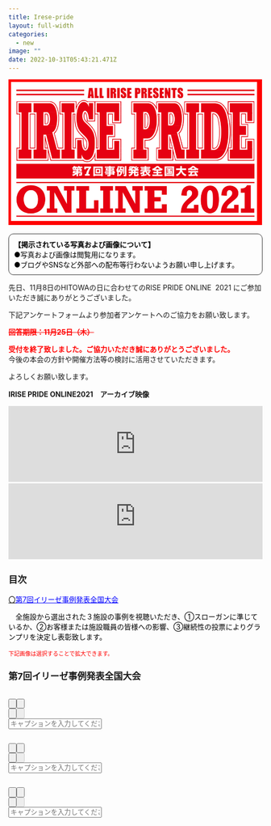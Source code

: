 ```yaml
---
title: Irese-pride
layout: full-width
categories:
  - new
image: ""
date: 2022-10-31T05:43:21.471Z
---
```

![](/images/irp1.png)

<div style="padding: 10px; margin-bottom: 10px; border: 1px solid #333333; border-radius: 10px;" data-mce-style="padding: 10px; margin-bottom: 10px; border: 1px solid #333333; border-radius: 10px;"><strong><span style="font-size: 14px; color: #000000;" data-mce-style="font-size: 14px; color: #000000;">【掲示されている写真および画像について】</span></strong><br> <span style="font-size: 14px; color: #000000;" data-mce-style="font-size: 14px; color: #000000;">●写真および画像は閲覧用になります。</span><br> <span style="font-size: 14px; color: #000000;" data-mce-style="font-size: 14px; color: #000000;">●ブログやSNSなど外部への配布等行わないようお願い申し上げます。</span></div>

<div class="cc-m-all-content j-module j-text" id="cc-m-all-content-12314154460" data-action="content" ng-non-bindable="">
                <div class="cc-m-text-inline-rte mce-content-body" data-name="text" id="cc-m-text-12314154460" contenteditable="true" style="position: relative;"><p><span style="font-size: 14px;" data-mce-style="font-size: 14px;">先日、11月8日のHITOWAの日に合わせてのRISE PRIDE ONLINE&nbsp; 2021 に</span>ご参加いただき誠にありがとうございました。</p><p>下記アンケートフォームより参加者アンケートへのご協力をお願い致します。</p><p><span style="color: #ff0000;" data-mce-style="color: #ff0000;"><s><strong>回答期限：11月25日（木）</strong></s></span></p><p><span style="color: #ff0000;" data-mce-style="color: #ff0000;"><strong>受付を終了致しました。ご協力いただき誠にありがとうございました。</strong></span><br> 今後の本会の方針や開催方法等の検討に活用させていただきます。</p><p>よろしくお願い致します。</p></div></div>

<b><a id="第6回事例発表全国大会" span="" style="font-size: 18px;" name="第6回事例発表全国大会" data-mce-style="font-size: 18px;" class="mce-item-anchor"></a>IRISE PRIDE ONLINE2021　アーカイブ映像</b>

<iframe src="https://player.vimeo.com/video/644706667" width="100%" frameborder="0" allowfullscreen="allowfullscreen"></iframe>

<!--StartFragment-->

<div class="flex items-center justify-center" > <div class ="max-w-sm"> <iframe src="https://www.youtube-nocookie.com/embed/p6h-rYSVX90?start=13"width="100%" frameborder="0" allowfullscreen="allowfullscreen"></iframe><br>

<!--EndFragment-->

<div class="cc-m-text-inline-rte mce-content-body" data-name="text" id="cc-m-text-12319136160" contenteditable="true" style="position: relative;"><h3 style="text-align: left;" data-mce-style="text-align: left;"><span style="font-size: 18px;" data-mce-style="font-size: 18px;"><strong>目次</strong></span></h3></div><div class="cc-m-all-content j-module j-text" id="cc-m-all-content-12319136160" data-action="content" ng-non-bindable="">
     

 <div class="cc-m-all-content j-module j-text" id="cc-m-all-content-12319144260" data-action="content" ng-non-bindable="">
                <div class="cc-m-text-inline-rte mce-content-body" data-name="text" id="cc-m-text-12319144260" contenteditable="true" style="position: relative;"><p style="text-align: left;" data-mce-style="text-align: left;"><a href="#第7回イリーゼ事例発表全国大会" span="" style="color: #000000;" data-mce-href="#第7回イリーゼ事例発表全国大会" data-mce-style="color: #000000;"><span style="font-size: 14px;" data-mce-style="font-size: 14px;">〇<span style="color: #0000ff;" data-mce-style="color: #0000ff;"><u>第7回イリーゼ事例発表全国大会</u></span></span><span color="#000000" style="color: #000000;" data-mce-style="color: #000000;"><br></span></a></p><p><span style="font-size: 14px; color: #000000;" data-mce-style="font-size: 14px; color: #000000;">　全施設から選出された３施設の事例を視聴いただき、①スローガンに準じているか、②お客様または施設職員の皆様への影響、③継続性の投票によりグランプリを決定し表彰致します。</span><span color="#000000" style="color: #000000;" data-mce-style="color: #000000;"><br></span></p></div>            <div data-display="cms-only" data-action="linkIndicator" class="cc-m-link-indicator cc-m-link-indicator-text" title="" style="left: 0px; top: 3.90002px;">	            <a href="https://cms.e.jimdo.com/app/s96da70f606bae585/paf59076a94e59ae8/#%E7%AC%AC7%E5%9B%9E%E3%82%A4%E3%83%AA%E3%83%BC%E3%82%BC%E4%BA%8B%E4%BE%8B%E7%99%BA%E8%A1%A8%E5%85%A8%E5%9B%BD%E5%A4%A7%E4%BC%9A" target="">	                <span></span>	            </a>	        </div></div>
  <span style="font-size: 11px; color: #ff0000;" data-mce-style="font-size: 11px; color: #ff0000;">下記画像は選択することで拡大できます。</span>

<h3 style="text-align: left;" data-mce-style="text-align: left;"><a id="第7回イリーゼ事例発表全国大会" span="" style="font-size: 18px;" name="第7回イリーゼ事例発表全国大会" data-mce-style="font-size: 18px;" class="mce-item-anchor"></a><span style="font-size: 18px;" data-mce-style="font-size: 18px;"><strong>第7回イリーゼ事例発表全国大会</strong></span></h3>

<li aria-hidden="true" style="float: left; list-style: none; position: relative; width: 886px; margin-right: 2px;"><img src="https://image.jimcdn.com/app/cms/image/transf/none/path/s96da70f606bae585/image/i8741c41cf88fdb5b/version/1639985624/image.png" data-orig-width="1280" data-orig-height="720" alt="" style="height: 498.6px;"></li>

<div id="cc-m-gallery-sortable-12319144660" class="gallery-gsort compactview ui-sortable" style="">

</button><div class="editor-group"><button type="button" data-action="rotate" data-params="7815118360, -90" class="btn btn-sm" data-original-title="左回りに写真を回転">
    <span class="icon icon-undo"></span>

</button><button type="button" data-action="rotate" data-params="7815118360, 90" class="btn btn-sm" data-original-title="右回りに画像を回転">
    <span class="icon icon-rotate-right"></span>

</button></div>                <span class="gallery-link-buttons">
                    <div class="editor-group"><button type="button" data-action="toggleDialog" data-params="LinkDialogImage" class="btn btn-sm" data-original-title="画像にリンク">
    <span class="icon icon-link"></span>

</button><button type="button" data-action="unlink" data-params="7815118360" class="btn btn-sm" disabled="disabled" data-original-title="リンクを削除">
    <span class="icon icon-unlink"></span>

</button></div>                </span>
            </div>
            <label class="cc-m-fullwidth gallerycaption">
                <div class="cc-m-input-wrapper">
                    <div class="gallerycaptionicon"></div>
                    <input tabindex="1" maxlength="255" data-action="changeDescription" name="subtitle\[7815118360]" placeholder="キャプションを入力してください" type="text" class="input-large" value="" data-original-title="キャプション">
                </div>
            </label>
            <input data-name="link" name="link\[7815118360]" type="hidden" value="">
            <input data-name="target" name="link_target\[7815118360]" type="hidden" value="">
        </div>
                <div class="view ui-sortable-handle" id="gsort_12319144660_7815118460">

```

```

</button><div class="editor-group"><button type="button" data-action="rotate" data-params="7815118460, -90" class="btn btn-sm" data-original-title="左回りに写真を回転">
    <span class="icon icon-undo"></span>

</button><button type="button" data-action="rotate" data-params="7815118460, 90" class="btn btn-sm" data-original-title="右回りに画像を回転">
    <span class="icon icon-rotate-right"></span>

</button></div>                <span class="gallery-link-buttons">
                    <div class="editor-group"><button type="button" data-action="toggleDialog" data-params="LinkDialogImage" class="btn btn-sm" data-original-title="画像にリンク">
    <span class="icon icon-link"></span>

</button><button type="button" data-action="unlink" data-params="7815118460" class="btn btn-sm" disabled="disabled" data-original-title="リンクを削除">
    <span class="icon icon-unlink"></span>

</button></div>                </span>
            </div>
            <label class="cc-m-fullwidth gallerycaption">
                <div class="cc-m-input-wrapper">
                    <div class="gallerycaptionicon"></div>
                    <input tabindex="2" maxlength="255" data-action="changeDescription" name="subtitle\[7815118460]" placeholder="キャプションを入力してください" type="text" class="input-large" value="" data-original-title="キャプション">
                </div>
            </label>
            <input data-name="link" name="link\[7815118460]" type="hidden" value="">
            <input data-name="target" name="link_target\[7815118460]" type="hidden" value="">
        </div>
                <div class="view ui-sortable-handle" id="gsort_12319144660_7815118560">

```

```

</button><div class="editor-group"><button type="button" data-action="rotate" data-params="7815118560, -90" class="btn btn-sm" data-original-title="左回りに写真を回転">
    <span class="icon icon-undo"></span>

</button><button type="button" data-action="rotate" data-params="7815118560, 90" class="btn btn-sm" data-original-title="右回りに画像を回転">
    <span class="icon icon-rotate-right"></span>

</button></div>                <span class="gallery-link-buttons">
                    <div class="editor-group"><button type="button" data-action="toggleDialog" data-params="LinkDialogImage" class="btn btn-sm" data-original-title="画像にリンク">
    <span class="icon icon-link"></span>

</button><button type="button" data-action="unlink" data-params="7815118560" class="btn btn-sm" disabled="disabled" data-original-title="リンクを削除">
    <span class="icon icon-unlink"></span>

</button></div>           </span>
            </div>
            <label class="cc-m-fullwidth gallerycaption">
                <div class="cc-m-input-wrapper">
                    <div class="gallerycaptionicon"></div>
                    <input tabindex="3" maxlength="255" data-action="changeDescription" name="subtitle\[7815118560]" placeholder="キャプションを入力してください" type="text" class="input-large" value="" data-original-title="キャプション">
                </div>
            </label>
            <input data-name="link" name="link\[7815118560]" type="hidden" value="">
            <input data-name="target" name="link_target\[7815118560]" type="hidden" value="">
        </div>
            <div class="c subdialog"></div>

</div>